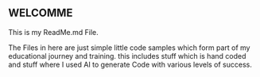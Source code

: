 WELCOMME
---------
This is my ReadMe.md File.

The Files in here are just simple little code samples which form part of my educational journey and training.
this includes stuff which is hand coded and stuff where I used AI to generate Code with various levels of success.
